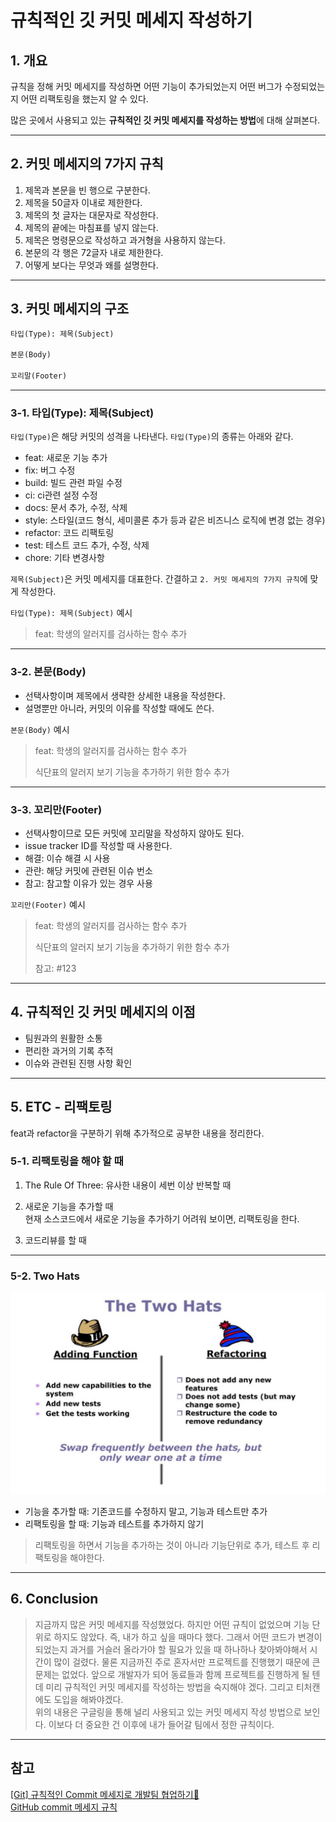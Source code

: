 # 규칙적인 깃 커밋 메세지 작성하기

## 1. 개요

규칙을 정해 커밋 메세지를 작성하면 어떤 기능이 추가되었는지 어떤 버그가 수정되었는지 어떤 리팩토링을 했는지 알 수 있다.

많은 곳에서 사용되고 있는 **규칙적인 깃 커밋 메세지를 작성하는 방법**에 대해 살펴본다.

---

## 2. 커밋 메세지의 7가지 규칙

1. 제목과 본문을 빈 행으로 구분한다.
2. 제목을 50글자 이내로 제한한다.
3. 제목의 첫 글자는 대문자로 작성한다.
4. 제목의 끝에는 마침표를 넣지 않는다.
5. 제목은 명령문으로 작성하고 과거형을 사용하지 않는다.
6. 본문의 각 행은 72글자 내로 제한한다.
7. 어떻게 보다는 무엇과 왜를 설명한다.

---

## 3. 커밋 메세지의 구조

```md
타입(Type): 제목(Subject)

본문(Body)

꼬리말(Footer)
```

---

### 3-1. 타입(Type): 제목(Subject)

`타입(Type)`은 해당 커밋의 성격을 나타낸다. `타입(Type)`의 종류는 아래와 같다.

- feat: 새로운 기능 추가
- fix: 버그 수정
- build: 빌드 관련 파일 수정
- ci: ci관련 설정 수정
- docs: 문서 추가, 수정, 삭제
- style: 스타일(코드 형식, 세미콜론 추가 등과 같은 비즈니스 로직에 변경 없는 경우)
- refactor: 코드 리팩토링
- test: 테스트 코드 추가, 수정, 삭제
- chore: 기타 변경사항

`제목(Subject)`은 커밋 메세지를 대표한다. 간결하고 `2. 커밋 메세지의 7가지 규칙`에 맞게 작성한다.

`타입(Type): 제목(Subject)` 예시

> feat: 학생의 알러지를 검사하는 함수 추가

---

### 3-2. 본문(Body)

- 선택사항이며 제목에서 생략한 상세한 내용을 작성한다.
- 설명뿐만 아니라, 커밋의 이유를 작성할 때에도 쓴다.

`본문(Body)` 예시

> feat: 학생의 알러지를 검사하는 함수 추가
>
> 식단표의 알러지 보기 기능을 추가하기 위한 함수 추가

---

### 3-3. 꼬리만(Footer)

- 선택사항이므로 모든 커밋에 꼬리말을 작성하지 않아도 된다.
- issue tracker ID를 작성할 때 사용한다.
- 해결: 이슈 해결 시 사용
- 관랸: 해당 커밋에 관련된 이슈 번소
- 참고: 참고할 이유가 있는 경우 사용

`꼬리만(Footer)` 예시

> feat: 학생의 알러지를 검사하는 함수 추가
>
> 식단표의 알러지 보기 기능을 추가하기 위한 함수 추가
>
> 참고: #123

---

## 4. 규칙적인 깃 커밋 메세지의 이점

- 팀원과의 원활한 소통
- 편리한 과거의 기록 추적
- 이슈와 관련된 진행 사항 확인

---

## 5. ETC - 리팩토링

feat과 refactor을 구분하기 위해 추가적으로 공부한 내용을 정리한다.

### 5-1. 리팩토링을 해야 할 때

1. The Rule Of Three: 유사한 내용이 세번 이상 반복할 때

2. 새로운 기능을 추가할 때  
   현재 소스코드에서 새로운 기능을 추가하기 어려워 보이면, 리팩토링을 한다.

3. 코드리뷰를 할 때

---

### 5-2. Two Hats

![Two Hats](/image/Git/CommitMessage/TwoHats.png)

- 기능을 추가할 때: 기존코드를 수정하지 말고, 기능과 테스트만 추가
- 리팩토링을 할 때: 기능과 테스트를 추가하지 않기

> 리팩토링을 하면서 기능을 추가하는 것이 아니라 기능단위로 추가, 테스트 후 리팩토링을 해야한다.

---

## 6. Conclusion

> 지금까지 많은 커밋 메세지를 작성했었다. 하지만 어떤 규칙이 없었으며 기능 단위로 하지도 않았다. 즉, 내가 하고 싶을 때마다 했다. 그래서 어떤 코드가 변경이 되었는지 과거를 거슬러 올라가야 할 필요가 있을 때 하나하나 찾아봐야해서 시간이 많이 걸렸다. 물론 지금까진 주로 혼자서만 프로젝트를 진행했기 때문에 큰 문제는 없었다. 앞으로 개발자가 되어 동료들과 함께 프로젝트를 진행하게 될 텐데 미리 규칙적인 커밋 메세지를 작성하는 방법을 숙지해야 겠다. 그리고 티처캔에도 도입을 해봐야겠다.  
> 위의 내용은 구글링을 통해 널리 사용되고 있는 커밋 메세지 작성 방법으로 보인다. 이보다 더 중요한 건 이후에 내가 들어갈 팀에서 정한 규칙이다.

---

## 참고

[[Git] 규칙적인 Commit 메세지로 개발팀 협업하기👾](https://xtring-dev.tistory.com/entry/Git-%EA%B7%9C%EC%B9%99%EC%A0%81%EC%9D%B8-Commit-%EB%A9%94%EC%84%B8%EC%A7%80%EB%A1%9C-%EA%B0%9C%EB%B0%9C%ED%8C%80-%ED%98%91%EC%97%85%ED%95%98%EA%B8%B0-%F0%9F%91%BE)  
[GitHub commit 메세지 규칙](https://junhyunny.github.io/information/github/git-commit-message-rule/)
